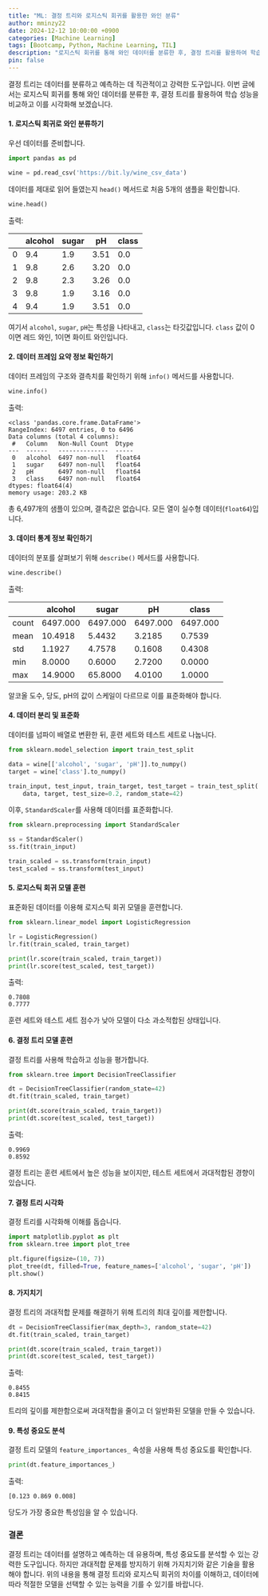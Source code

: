 ```yaml
---
title: "ML: 결정 트리와 로지스틱 회귀를 활용한 와인 분류"
author: mminzy22
date: 2024-12-12 10:00:00 +0900
categories: [Machine Learning]
tags: [Bootcamp, Python, Machine Learning, TIL]
description: "로지스틱 회귀를 통해 와인 데이터를 분류한 후, 결정 트리를 활용하여 학습 성능을 비교하고 이를 시각화"
pin: false
---
```




결정 트리는 데이터를 분류하고 예측하는 데 직관적이고 강력한 도구입니다. 이번 글에서는 로지스틱 회귀를 통해 와인 데이터를 분류한 후, 결정 트리를 활용하여 학습 성능을 비교하고 이를 시각화해 보겠습니다.

#### 1. 로지스틱 회귀로 와인 분류하기

우선 데이터를 준비합니다.
```python
import pandas as pd

wine = pd.read_csv('https://bit.ly/wine_csv_data')
```

데이터를 제대로 읽어 들였는지 `head()` 메서드로 처음 5개의 샘플을 확인합니다.
```python
wine.head()
```
출력:

|  | alcohol | sugar | pH   | class |
|---|---------|-------|------|-------|
| 0 | 9.4     | 1.9   | 3.51 | 0.0   |
| 1 | 9.8     | 2.6   | 3.20 | 0.0   |
| 2 | 9.8     | 2.3   | 3.26 | 0.0   |
| 3 | 9.8     | 1.9   | 3.16 | 0.0   |
| 4 | 9.4     | 1.9   | 3.51 | 0.0   |

여기서 `alcohol`, `sugar`, `pH`는 특성을 나타내고, `class`는 타깃값입니다. `class` 값이 0이면 레드 와인, 1이면 화이트 와인입니다.

#### 2. 데이터 프레임 요약 정보 확인하기
데이터 프레임의 구조와 결측치를 확인하기 위해 `info()` 메서드를 사용합니다.
```python
wine.info()
```
출력:
```plaintext
<class 'pandas.core.frame.DataFrame'>
RangeIndex: 6497 entries, 0 to 6496
Data columns (total 4 columns):
 #   Column   Non-Null Count  Dtype  
---  ------   --------------  -----  
 0   alcohol  6497 non-null   float64
 1   sugar    6497 non-null   float64
 2   pH       6497 non-null   float64
 3   class    6497 non-null   float64
dtypes: float64(4)
memory usage: 203.2 KB
```
총 6,497개의 샘플이 있으며, 결측값은 없습니다. 모든 열이 실수형 데이터(`float64`)입니다.

#### 3. 데이터 통계 정보 확인하기
데이터의 분포를 살펴보기 위해 `describe()` 메서드를 사용합니다.
```python
wine.describe()
```
출력:

|        | alcohol  | sugar    | pH     | class  |
|--------|----------|----------|--------|--------|
| count  | 6497.000 | 6497.000 | 6497.000 | 6497.000 |
| mean   | 10.4918  | 5.4432   | 3.2185 | 0.7539 |
| std    | 1.1927   | 4.7578   | 0.1608 | 0.4308 |
| min    | 8.0000   | 0.6000   | 2.7200 | 0.0000 |
| max    | 14.9000  | 65.8000  | 4.0100 | 1.0000 |

알코올 도수, 당도, pH의 값이 스케일이 다르므로 이를 표준화해야 합니다.

#### 4. 데이터 분리 및 표준화
데이터를 넘파이 배열로 변환한 뒤, 훈련 세트와 테스트 세트로 나눕니다.
```python
from sklearn.model_selection import train_test_split

data = wine[['alcohol', 'sugar', 'pH']].to_numpy()
target = wine['class'].to_numpy()

train_input, test_input, train_target, test_target = train_test_split(
    data, target, test_size=0.2, random_state=42)
```
이후, `StandardScaler`를 사용해 데이터를 표준화합니다.
```python
from sklearn.preprocessing import StandardScaler

ss = StandardScaler()
ss.fit(train_input)

train_scaled = ss.transform(train_input)
test_scaled = ss.transform(test_input)
```

#### 5. 로지스틱 회귀 모델 훈련
표준화된 데이터를 이용해 로지스틱 회귀 모델을 훈련합니다.
```python
from sklearn.linear_model import LogisticRegression

lr = LogisticRegression()
lr.fit(train_scaled, train_target)

print(lr.score(train_scaled, train_target))
print(lr.score(test_scaled, test_target))
```
출력:
```plaintext
0.7808
0.7777
```
훈련 세트와 테스트 세트 점수가 낮아 모델이 다소 과소적합된 상태입니다.

#### 6. 결정 트리 모델 훈련
결정 트리를 사용해 학습하고 성능을 평가합니다.
```python
from sklearn.tree import DecisionTreeClassifier

dt = DecisionTreeClassifier(random_state=42)
dt.fit(train_scaled, train_target)

print(dt.score(train_scaled, train_target))
print(dt.score(test_scaled, test_target))
```
출력:
```plaintext
0.9969
0.8592
```
결정 트리는 훈련 세트에서 높은 성능을 보이지만, 테스트 세트에서 과대적합된 경향이 있습니다.

#### 7. 결정 트리 시각화
결정 트리를 시각화해 이해를 돕습니다.
```python
import matplotlib.pyplot as plt
from sklearn.tree import plot_tree

plt.figure(figsize=(10, 7))
plot_tree(dt, filled=True, feature_names=['alcohol', 'sugar', 'pH'])
plt.show()
```

#### 8. 가지치기
결정 트리의 과대적합 문제를 해결하기 위해 트리의 최대 깊이를 제한합니다.
```python
dt = DecisionTreeClassifier(max_depth=3, random_state=42)
dt.fit(train_scaled, train_target)

print(dt.score(train_scaled, train_target))
print(dt.score(test_scaled, test_target))
```
출력:
```plaintext
0.8455
0.8415
```
트리의 깊이를 제한함으로써 과대적합을 줄이고 더 일반화된 모델을 만들 수 있습니다.

#### 9. 특성 중요도 분석
결정 트리 모델의 `feature_importances_` 속성을 사용해 특성 중요도를 확인합니다.
```python
print(dt.feature_importances_)
```
출력:
```plaintext
[0.123 0.869 0.008]
```
당도가 가장 중요한 특성임을 알 수 있습니다.

### 결론
결정 트리는 데이터를 설명하고 예측하는 데 유용하며, 특성 중요도를 분석할 수 있는 강력한 도구입니다. 하지만 과대적합 문제를 방지하기 위해 가지치기와 같은 기술을 활용해야 합니다. 위의 내용을 통해 결정 트리와 로지스틱 회귀의 차이를 이해하고, 데이터에 따라 적절한 모델을 선택할 수 있는 능력을 기를 수 있기를 바랍니다.

